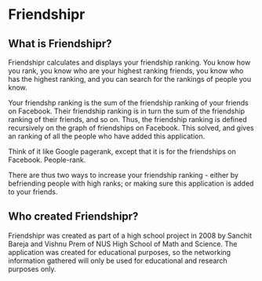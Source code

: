 Friendshipr
===========
What is Friendshipr?
--------------------

Friendshipr calculates and displays your friendship ranking. You know how you rank, you know who are your highest ranking friends, you know who has the highest ranking, and you can search for the rankings of people you know.

Your friendshp ranking is the sum of the friendship ranking of your friends on Facebook. Their friendship ranking is in turn the sum of the friendship ranking of their friends, and so on. Thus, the friendship ranking is defined recursively on the graph of friendships on Facebook. This solved, and gives an ranking of all the people who have added this application.

Think of it like Google pagerank, except that it is for the friendships on Facebook. People-rank.

There are thus two ways to increase your friendship ranking - either by befriending people with high ranks; or making sure this application is added to your friends.

Who created Friendshipr?
------------------------

Friendshipr was created as part of a high school project in 2008 by Sanchit Bareja and Vishnu Prem of NUS High School of Math and Science. The application was created for educational purposes, so the networking information gathered will only be used for educational and research purposes only.